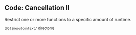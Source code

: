 ## Code: Cancellation II

Restrict one or more functions to a specific amount of runtime.

<small>(`05timeoutcontext/` directory)</small>
